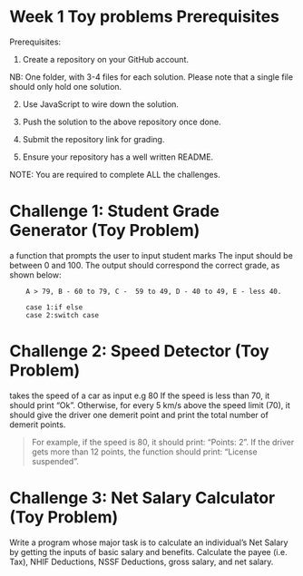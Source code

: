 # Week 1 Toy problems Prerequisites
Prerequisites: 

1. Create a repository on your GitHub account. 

NB: One folder, with 3-4 files for each solution. Please note that a single file should only hold one solution.

2. Use JavaScript to wire down the solution.

3. Push the solution to the above repository once done.

4. Submit the repository link for grading.

5. Ensure your repository has a well written README.

NOTE: You are required to complete ALL the challenges.

 

# Challenge 1: Student Grade Generator (Toy Problem)

a function that prompts the user to input student marks
The input should be between 0 and 100.
The output should correspond the correct grade, as shown below: 

        A > 79, B - 60 to 79, C -  59 to 49, D - 40 to 49, E - less 40.

        case 1:if else
        case 2:switch case

 

# Challenge 2: Speed Detector (Toy Problem)

takes the speed of a car as input e.g 80
If the speed is less than 70, it should print “Ok”.
 Otherwise, for every 5 km/s above the speed limit (70), 
 it should give the driver one demerit point and print the total number of demerit points.
   > For example, if the speed is 80, it should print: “Points: 2”. If the driver gets more than 12 points, the function should print: “License suspended”.

 

# Challenge 3: Net Salary Calculator (Toy Problem)

Write a program whose major task is to calculate an individual’s Net Salary by getting the inputs of basic salary and benefits. Calculate the payee (i.e. Tax), NHIF Deductions, NSSF Deductions, gross salary, and net salary.
